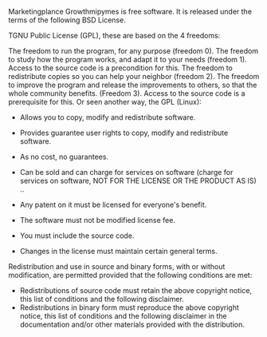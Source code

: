 Marketingplance Growthmipymes is free software. It is released under the terms of
the following BSD License.
 
TGNU Public License (GPL), these are based on the 4 freedoms:

The freedom to run the program, for any purpose (freedom 0).
The freedom to study how the program works, and adapt it to your needs (freedom 1). Access to the source code is a precondition for this.
The freedom to redistribute copies so you can help your neighbor (freedom 2).
The freedom to improve the program and release the improvements to others, so that the whole community benefits. (Freedom 3). Access to the source code is a prerequisite for this.
Or seen another way, the GPL (Linux):

* Allows you to copy, modify and redistribute software.

* Provides guarantee user rights to copy, modify and redistribute software.

* As no cost, no guarantees.

* Can be sold and can charge for services on software (charge for services on software, NOT FOR THE LICENSE OR THE PRODUCT AS IS) ..

* Any patent on it must be licensed for everyone's benefit.

* The software must not be modified license fee.

* You must include the source code.

* Changes in the license must maintain certain general terms.

Redistribution and use in source and binary forms, with or without
modification, are permitted provided that the following conditions
are met:

 * Redistributions of source code must retain the above copyright
   notice, this list of conditions and the following disclaimer.
 * Redistributions in binary form must reproduce the above copyright
   notice, this list of conditions and the following disclaimer in
   the documentation and/or other materials provided with the
   distribution.